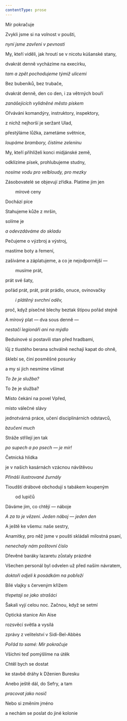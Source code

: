 ```yaml
---
contentType: prose
---
```


Mír pokračuje

Zvykli jsme si na volnost v poušti,

_nyní jsme zavřeni v pevnosti_

My, kteří viděli, jak hroutí se v nicotu kúšanské stany,

dvakrát denně vycházíme na execírku,

_tam a zpět pochodujeme týmiž ulicemi_

Bez bubeníků, bez trubače,

dvakrát denně, den co den, i za větrných bouří

_zanášejících vylidněné město pískem_

Ořváváni komandýry, instruktory, inspektory,

z nichž nejhorší je seržant Ulad,

přestýláme lůžka, zametáme světnice,

_loupáme brambory, čistíme zeleninu_

My, kteří přihlíželi konci midjánské země,

odklízíme písek, prohlubujeme studny,

_nosíme vodu pro velbloudy, pro mezky_

Zásobovatelé se objevují zřídka. Platíme jim jen

        mírové ceny

Dochází píce

Stahujeme kůže z mršin,

solíme je

_a odevzdáváme do skladu_

Pečujeme o výzbroj a výstroj,

mastíme boty a řemení,

zašíváme a záplatujeme, a co je nejodpornější —

        musíme prát,

prát své šaty,

pořád prát, prát, prát prádlo, onuce, ovinovačky

        _i plátěný svrchní oděv,_

proč, když písečné blechy beztak štípou pořád stejně

A mírový plat — dva sous denně —

_nestačí legionáři ani na mýdlo_

Beduínové si postavili stan před hradbami,

lůj z tlustého berana schválně nechají kapat do ohně,

šklebí se, činí posměšné posunky

a my si jich nesmíme všímat

_To že je služba?_

To že je služba?

Místo čekání na povel Vpřed,

místo válečné slávy

jednotvárná práce, učení disciplinárních odstavců,

_bzučení much_

Stráže střílejí jen tak

_po supech a po psech — je mír!_

Četnická hlídka

je v našich kasárnách vzácnou návštěvou

_Přináší ilustrované žurnály_

Tioudští drábové obchodují s tabákem koupeným

        od lupičů

Dáváme jim, co chtějí — náboje

_A za to je vězení. Jeden náboj — jeden den_

A ještě ke všemu: naše sestry,

Anamitky, pro něž jsme v poušti skládali milostná psaní,

_nenechaly nám poštovní číslo_

Dřevěné baráky lazaretu zůstaly prázdné

Všechen personál byl odvelen už před naším návratem,

_doktoři odjeli k posádkám na pobřeží_

Bílé vlajky s červeným křížem

_třepetají se jako strašáci_

Šakali vyjí celou noc. Začnou, když se setmí

Optická stanice Ain Aise

rozsvěcí světla a vysílá

zprávy z velitelství v Sidi-Bel-Abbès

_Pořád to samé: Mír pokračuje_

Všichni teď pomýšlíme na útěk

Chtěl bych se dostat

ke stavbě dráhy k Dženien Buresku

Anebo ještě dál, do Sefry, a tam

_pracovat jako nosič_

Nebo si změním jméno

a nechám se poslat do jiné kolonie

